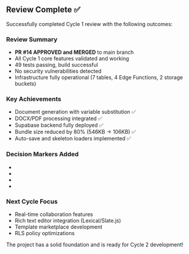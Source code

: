 ## Review Complete ✅

Successfully completed Cycle 1 review with the following outcomes:

### Review Summary
- **PR #14 APPROVED and MERGED** to main branch
- All Cycle 1 core features validated and working
- 49 tests passing, build successful
- No security vulnerabilities detected
- Infrastructure fully operational (7 tables, 4 Edge Functions, 2 storage buckets)

### Key Achievements
- Document generation with variable substitution ✅
- DOCX/PDF processing integrated ✅
- Supabase backend fully deployed ✅
- Bundle size reduced by 80% (546KB → 106KB) ✅
- Auto-save and skeleton loaders implemented ✅

### Decision Markers Added
- <!-- CYCLE_DECISION: APPROVED -->
- <!-- ARCHITECTURE_NEEDED: NO -->
- <!-- DESIGN_NEEDED: NO -->
- <!-- BREAKING_CHANGES: NO -->

### Next Cycle Focus
- Real-time collaboration features
- Rich text editor integration (Lexical/Slate.js)
- Template marketplace development
- RLS policy optimizations

The project has a solid foundation and is ready for Cycle 2 development!
